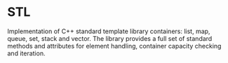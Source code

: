 # STL

Implementation of C++ standard template library containers: list, map, queue, set, stack and vector. The library provides a full set of standard methods and attributes for element handling, container capacity checking and iteration.
